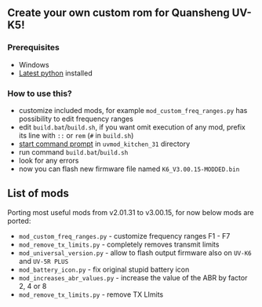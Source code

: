 ## Create your own custom rom for Quansheng UV-K5!

### Prerequisites 
 - Windows
 - [Latest python](https://www.python.org/downloads/) installed

### How to use this?
 - customize included mods, for example `mod_custom_freq_ranges.py` has possibility to edit frequency ranges
 - edit `build.bat`/`build.sh`, if you want omit execution of any mod, prefix its line with `::` or `rem` (`#` in `build.sh`)
 - [start command prompt](https://www.google.com/search?q=how+to+open+command+prompt+windows) in `uvmod_kitchen_31` directory
 - run command `build.bat`/`build.sh`
 - look for any errors
 - now you can flash new firmware file named `K6_V3.00.15-MODDED.bin`

## List of mods
Porting most useful mods from v2.01.31 to v3.00.15, for now below mods are ported:
 - `mod_custom_freq_ranges.py` - customize frequency ranges F1 - F7
 - `mod_remove_tx_limits.py` - completely removes transmit limits
 - `mod_universal_version.py` - allow to flash output firmware also on `UV-K6` and `UV-5R PLUS`
 - `mod_battery_icon.py` - fix original stupid battery icon
 - `mod_increases_abr_values.py` - increase the value of the ABR by factor 2, 4 or 8 
 - `mod_remove_tx_limits.py` - remove TX LImits

